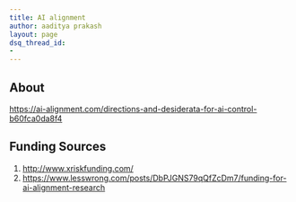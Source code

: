 ```yaml
---
title: AI alignment
author: aaditya prakash
layout: page
dsq_thread_id:
- 
---
```


## About 
https://ai-alignment.com/directions-and-desiderata-for-ai-control-b60fca0da8f4

## Funding Sources
1. http://www.xriskfunding.com/
2. https://www.lesswrong.com/posts/DbPJGNS79qQfZcDm7/funding-for-ai-alignment-research




